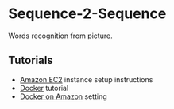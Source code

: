 # Sequence-2-Sequence
Words recognition from picture.

## Tutorials
* [Amazon EC2](docs/Amazon.md) instance setup instructions
* [Docker](docs/Docker.md) tutorial
* [Docker on Amazon](docs/DockerOnAmazon.md) setting
